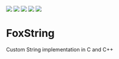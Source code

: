 ![](https://img.shields.io/badge/contributors-1-success?style=for-the-badge)
![](https://img.shields.io/badge/forks-0-blue?style=for-the-badge)
![](https://img.shields.io/badge/stars-0-blue?style=for-the-badge)
![](https://img.shields.io/badge/issues-0%20open-yellow?style=for-the-badge)
![](https://img.shields.io/badge/license-GNU%20GPL3-blue?style=for-the-badge)

# FoxString
Custom String implementation in C and C++ <br>
